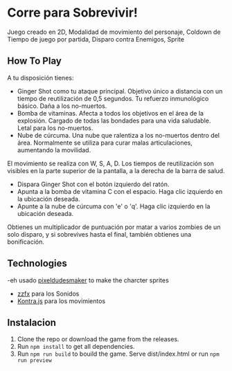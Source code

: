 # Corre para Sobrevivir!

Juego creado en 2D, Modalidad de movimiento del personaje, Coldown de Tiempo de juego por partida, Disparo contra Enemigos, Sprite

## How To Play

A tu disposición tienes:
- Ginger Shot como tu ataque principal. Objetivo único a distancia con un tiempo de reutilización de 0,5 segundos. Tu refuerzo inmunológico básico. Daña a los no-muertos.
- Bomba de vitaminas. Afecta a todos los objetivos en el área de la explosión. Cargado de todas las bondades para una vida saludable. Letal para los no-muertos.
- Nube de cúrcuma. Una nube que ralentiza a los no-muertos dentro del área. Normalmente se utiliza para curar malas articulaciones, aumentando la movilidad.

El movimiento se realiza con W, S, A, D. Los tiempos de reutilización son visibles en la parte superior de la pantalla, a la derecha de la barra de salud.
- Dispara Ginger Shot con el botón izquierdo del ratón.
- Apunta a la bomba de vitamina C con el espacio. Haga clic izquierdo en la ubicación deseada.
- Apunte a la nube de cúrcuma con 'e' o 'q'. Haga clic izquierdo en la ubicación deseada.

Obtienes un multiplicador de puntuación por matar a varios zombies de un solo disparo, y si sobrevives hasta el final, también obtienes una bonificación.

## Technologies

-eh usado [pixeldudesmaker](https://0x72.itch.io/pixeldudesmaker) to make the charcter sprites
- [zzfx](https://github.com/KilledByAPixel/ZzFX) para los Sonidos
- [Kontra.js](https://github.com/straker/kontra) para los movimientos

## Instalacion

1. Clone the repo or download the game from the releases.
2. Run `npm install` to get all dependencies.
3. Run `npm run build` to bouild the game. Serve dist/index.html or run `npm run preview`






